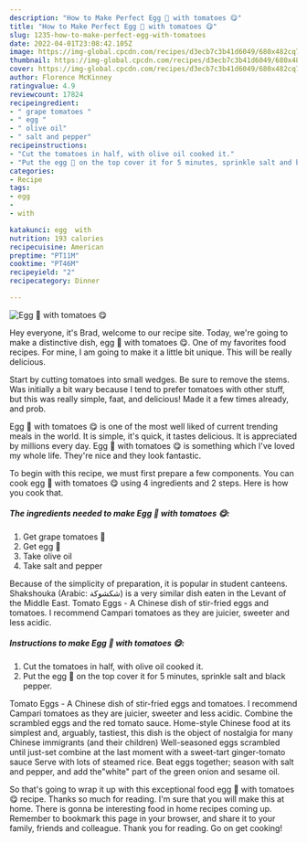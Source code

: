 ```yaml
---
description: "How to Make Perfect Egg 🥚 with tomatoes 😋"
title: "How to Make Perfect Egg 🥚 with tomatoes 😋"
slug: 1235-how-to-make-perfect-egg-with-tomatoes
date: 2022-04-01T23:08:42.105Z
image: https://img-global.cpcdn.com/recipes/d3ecb7c3b41d6049/680x482cq70/egg-with-tomatoes-recipe-main-photo.jpg
thumbnail: https://img-global.cpcdn.com/recipes/d3ecb7c3b41d6049/680x482cq70/egg-with-tomatoes-recipe-main-photo.jpg
cover: https://img-global.cpcdn.com/recipes/d3ecb7c3b41d6049/680x482cq70/egg-with-tomatoes-recipe-main-photo.jpg
author: Florence McKinney
ratingvalue: 4.9
reviewcount: 17824
recipeingredient:
- " grape tomatoes "
- " egg "
- " olive oil"
- " salt and pepper"
recipeinstructions:
- "Cut the tomatoes in half, with olive oil cooked it."
- "Put the egg 🥚 on the top cover it for 5 minutes, sprinkle salt and black pepper."
categories:
- Recipe
tags:
- egg
- 
- with

katakunci: egg  with 
nutrition: 193 calories
recipecuisine: American
preptime: "PT11M"
cooktime: "PT46M"
recipeyield: "2"
recipecategory: Dinner

---
```



![Egg 🥚 with tomatoes 😋](https://img-global.cpcdn.com/recipes/d3ecb7c3b41d6049/680x482cq70/egg-with-tomatoes-recipe-main-photo.jpg)

Hey everyone, it's Brad, welcome to our recipe site. Today, we're going to make a distinctive dish, egg 🥚 with tomatoes 😋. One of my favorites food recipes. For mine, I am going to make it a little bit unique. This will be really delicious.

Start by cutting tomatoes into small wedges. Be sure to remove the stems. Was initially a bit wary because I tend to prefer tomatoes with other stuff, but this was really simple, faat, and delicious! Made it a few times already, and prob.

Egg 🥚 with tomatoes 😋 is one of the most well liked of current trending meals in the world. It is simple, it's quick, it tastes delicious. It is appreciated by millions every day. Egg 🥚 with tomatoes 😋 is something which I've loved my whole life. They're nice and they look fantastic.


To begin with this recipe, we must first prepare a few components. You can cook egg 🥚 with tomatoes 😋 using 4 ingredients and 2 steps. Here is how you cook that.

<!--inarticleads1-->

##### The ingredients needed to make Egg 🥚 with tomatoes 😋:

1. Get  grape tomatoes 🍅
1. Get  egg 🥚
1. Take  olive oil
1. Take  salt and pepper


Because of the simplicity of preparation, it is popular in student canteens. Shakshouka (Arabic: شكشوكة) is a very similar dish eaten in the Levant of the Middle East. Tomato Eggs - A Chinese dish of stir-fried eggs and tomatoes. I recommend Campari tomatoes as they are juicier, sweeter and less acidic. 

<!--inarticleads2-->

##### Instructions to make Egg 🥚 with tomatoes 😋:

1. Cut the tomatoes in half, with olive oil cooked it.
1. Put the egg 🥚 on the top cover it for 5 minutes, sprinkle salt and black pepper.


Tomato Eggs - A Chinese dish of stir-fried eggs and tomatoes. I recommend Campari tomatoes as they are juicier, sweeter and less acidic. Combine the scrambled eggs and the red tomato sauce. Home-style Chinese food at its simplest and, arguably, tastiest, this dish is the object of nostalgia for many Chinese immigrants (and their children) Well-seasoned eggs scrambled until just-set combine at the last moment with a sweet-tart ginger-tomato sauce Serve with lots of steamed rice. Beat eggs together; season with salt and pepper, and add the&#34;white&#34; part of the green onion and sesame oil. 

So that's going to wrap it up with this exceptional food egg 🥚 with tomatoes 😋 recipe. Thanks so much for reading. I'm sure that you will make this at home. There is gonna be interesting food in home recipes coming up. Remember to bookmark this page in your browser, and share it to your family, friends and colleague. Thank you for reading. Go on get cooking!
